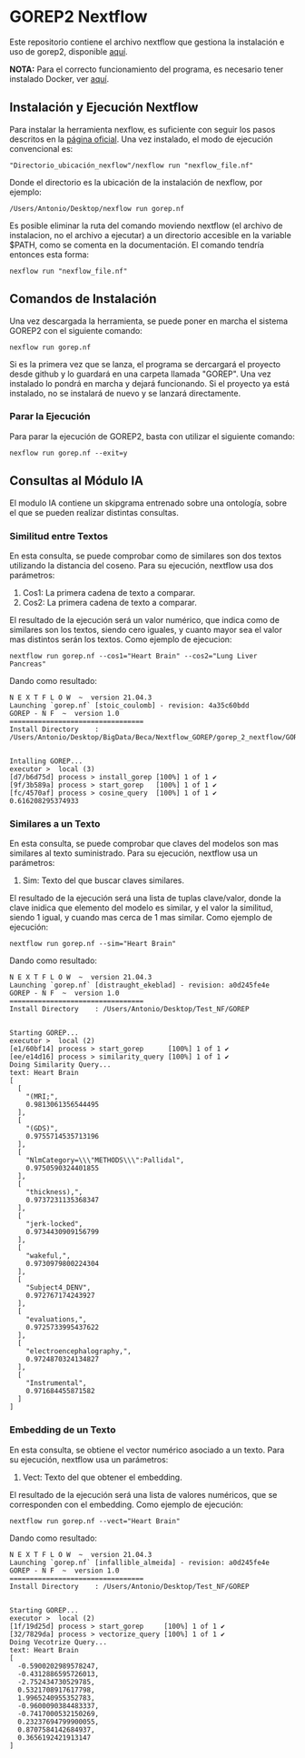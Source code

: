 # GOREP2 Nextflow
Este repositorio contiene el archivo nextflow que gestiona la instalación e uso de gorep2, disponible [aquí](https://github.com/Antonio4132/gorep_2).

**NOTA:** Para el correcto funcionamiento del programa, es necesario tener instalado Docker, ver [aquí](https://docs.docker.com/engine/install/).

## Instalación y Ejecución Nextflow
Para instalar la herramienta nexflow, es suficiente con seguir los pasos descritos en la [página oficial](https://www.nextflow.io/docs/latest/getstarted.html#installation). Una vez instalado, el modo de ejecución convencional es:

```
"Directorio_ubicación_nexflow"/nexflow run "nexflow_file.nf"
```
Donde el directorio es la ubicación de la instalación de nexflow, por ejemplo:
```
/Users/Antonio/Desktop/nexflow run gorep.nf
```
Es posible eliminar la ruta del comando moviendo nextflow (el archivo de instalacion, no el archivo a ejecutar) a un directorio accesible en la variable $PATH, como se comenta en la documentación. El comando tendría entonces esta forma:
```
nexflow run "nexflow_file.nf"
```

## Comandos de Instalación

Una vez descargada la herramienta, se puede poner en marcha el sistema GOREP2 con el siguiente comando:
```
nexflow run gorep.nf
```
Si es la primera vez que se lanza, el programa se dercargará el proyecto desde github y lo guardará en una carpeta llamada "GOREP". Una vez instalado lo pondrá en marcha y dejará funcionando. Si el proyecto ya está instalado, no se instalará de nuevo y se lanzará directamente.

### Parar la Ejecución
Para parar la ejecución de GOREP2, basta con utilizar el siguiente comando:
```
nexflow run gorep.nf --exit=y
```

## Consultas al Módulo IA

El modulo IA contiene un skipgrama entrenado sobre una ontología, sobre el que se pueden realizar distintas consultas. 

### Similitud entre Textos

En esta consulta, se puede comprobar como de similares son dos textos utilizando la distancia del coseno. Para su ejecución, nextflow usa dos parámetros:

1. Cos1: La primera cadena de texto a comparar.
2. Cos2: La primera cadena de texto a comparar.

El resultado de la ejecución será un valor numérico, que indica como de similares son los textos, siendo cero iguales, y cuanto mayor sea el valor mas distintos serán los textos. Como ejemplo de ejecucion:

```
nextflow run gorep.nf --cos1="Heart Brain" --cos2="Lung Liver Pancreas"
```

Dando como resultado:


```
N E X T F L O W  ~  version 21.04.3
Launching `gorep.nf` [stoic_coulomb] - revision: 4a35c60bdd
GOREP - N F  ~  version 1.0
=================================
Install Directory    : /Users/Antonio/Desktop/BigData/Beca/Nextflow_GOREP/gorep_2_nextflow/GOREP


Intalling GOREP...
executor >  local (3)
[d7/b6d75d] process > install_gorep [100%] 1 of 1 ✔
[9f/3b589a] process > start_gorep   [100%] 1 of 1 ✔
[fc/4570af] process > cosine_query  [100%] 1 of 1 ✔
0.616208295374933
```

### Similares a un Texto

En esta consulta, se puede comprobar que claves del modelos son mas similares al texto suministrado. Para su ejecución, nextflow usa un parámetros:

1. Sim: Texto del que buscar claves similares.

El resultado de la ejecución será una lista de tuplas clave/valor, donde la clave inidica que elemento del modelo es similar, y el valor la similitud, siendo 1 igual, y cuando mas cerca de 1 mas similar. Como ejemplo de ejecución:

```
nextflow run gorep.nf --sim="Heart Brain"

```
Dando como resultado:

```
N E X T F L O W  ~  version 21.04.3
Launching `gorep.nf` [distraught_ekeblad] - revision: a0d245fe4e
GOREP - N F  ~  version 1.0
=================================
Install Directory    : /Users/Antonio/Desktop/Test_NF/GOREP


Starting GOREP...
executor >  local (2)
[e1/60bf14] process > start_gorep      [100%] 1 of 1 ✔
[ee/e14d16] process > similarity_query [100%] 1 of 1 ✔
Doing Similarity Query...
text: Heart Brain
[
  [
    "(MRI;", 
    0.9813061356544495
  ], 
  [
    "(GDS)", 
    0.9755714535713196
  ], 
  [
    "NlmCategory=\\\"METHODS\\\":Pallidal", 
    0.9750590324401855
  ], 
  [
    "thickness),", 
    0.9737231135368347
  ], 
  [
    "jerk-locked", 
    0.9734430909156799
  ], 
  [
    "wakeful,", 
    0.9730979800224304
  ], 
  [
    "Subject4_DENV", 
    0.972767174243927
  ], 
  [
    "evaluations,", 
    0.9725733995437622
  ], 
  [
    "electroencephalography,", 
    0.9724870324134827
  ], 
  [
    "Instrumental", 
    0.971684455871582
  ]
]
```

### Embedding de un Texto

En esta consulta, se obtiene el vector numérico asociado a un texto. Para su ejecución, nextflow usa un parámetros:

1. Vect: Texto del que obtener el embedding.

El resultado de la ejecución será una lista de valores numéricos, que se corresponden con el embedding. Como ejemplo de ejecución:

```
nextflow run gorep.nf --vect="Heart Brain"

```
Dando como resultado:

```
N E X T F L O W  ~  version 21.04.3
Launching `gorep.nf` [infallible_almeida] - revision: a0d245fe4e
GOREP - N F  ~  version 1.0
=================================
Install Directory    : /Users/Antonio/Desktop/Test_NF/GOREP


Starting GOREP...
executor >  local (2)
[1f/19d25d] process > start_gorep     [100%] 1 of 1 ✔
[32/7829da] process > vectorize_query [100%] 1 of 1 ✔
Doing Vecotrize Query...
text: Heart Brain
[
  -0.5900202989578247, 
  -0.4312886595726013, 
  -2.752434730529785, 
  0.5321708917617798, 
  1.9965240955352783, 
  -0.9600090384483337, 
  -0.7417000532150269, 
  0.23237694799900055, 
  0.8707584142684937, 
  0.3656192421913147
]
```
